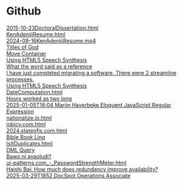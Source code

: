 # Github
<a href="2015-10-23DoctoralDissertation.html">2015-10-23DoctoralDissertation.html</a><br>
<a href="KenAdenijiResume.html">KenAdenijiResume.html</a><br>
<a href="2024-09-16KenAdenijiResume.mp4">2024-09-16KenAdenijiResume.mp4</a><br>
<a href="2025-08-26TitlesOfGod.html">Titles of God</a><br>
<a href="JulieCMeloni_-_MoveContainer">Move Container</a><br>
<a href="Using HTML5 Speech Synthesis.html">Using HTML5 Speech Synthesis</a><br>
<a href="2025-07-25T1539WhatTheWordSaidAsAReference.json">What the word said as a reference</a><br>
<a href="2025-07-25T0517IHaveJustCompletedMigratingSoftware.ThereWere2StreamlinedProcesses.json">I have just completed migrating a software. There were 2 streamline processes.</a><br>
<a href="Using HTML5 Speech Synthesis.html">Using HTML5 Speech Synthesis</a><br>
<a href="DateComputation.html">DateComputation.html</a><br>
<a href="HoursWorkedAsTwoLong.html">Hours worked as two long</a><br>
<a href="2025-01-05T1804MarijnHaverbeke_-_EloquentJavaScript_-_RegularExpression.html">2025-01-05T18:04 Marijn Haverbeke Eloquent JavaScript Regular Expression</a><br>
<a href="nationalize.io.html">nationalize.io.html</a><br>
<a href="jobicy.com.html">jobicy.com.html</a><br>
<a href="2024.stateofjs.com.html">2024.stateofjs.com.html</a><br>
<a href="BibleBookLinq.js.html">Bible Book Linq</a><br>
<a href="IsItDuplicates.html">IsItDuplicates.html</a><br>
<a href="DML Query.html">DML Query</a><br>
<a href="2024-12-23phoebe.hsukeim@promab.com_-_BawoNiAyaoludi.html">Bawo ni ayaoludi?</a><br>
<a href="ui-patterns.com_-_PasswordStrengthMeter.html">ui-patterns.com_-_PasswordStrengthMeter.html</a><br>
<a href="HaishiBai_-_ByHowMuchDoesRedundancyImproveAvailability.html">Haishi Bai: How much does redundancy improve availability?</a><br>
<a href="2025-03-29T1852jobs@docspot.com_-_DocSpotOperationsAssociate.html">2025-03-29T1852 DocSpot Operations Associate</a><br>
